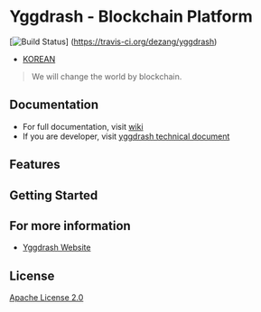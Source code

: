 # Yggdrash - Blockchain Platform

[![Build Status](https://travis-ci.org/dezang/yggdrash.svg?branch=develop)]
(https://travis-ci.org/dezang/yggdrash)

- [KOREAN](README.md)

> We will change the world by blockchain.

## Documentation
- For full documentation, visit [wiki](https://github.com/yggdrash/yggdrash/wiki)
- If you are developer, visit [yggdrash technical document](docs)

## Features

## Getting Started

## For more information
- [Yggdrash Website](https://yggdrash.io)

## License
[Apache License 2.0](LICENSE)